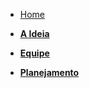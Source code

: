 
* [Home](/ "Filmood")
* [**A Ideia**](/ideia/ "A Ideia do Projeto")

* [**Equipe**](/equipe/ "Equipe")

* [**Planejamento**](/planejamento/ "Planejamento")

